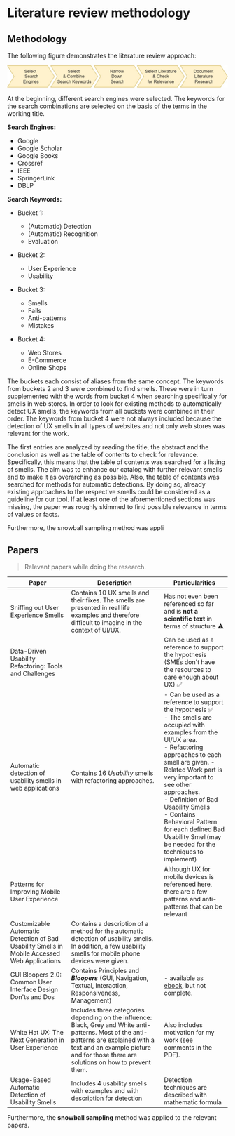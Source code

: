 # Literature review methodology

## Methodology

The following figure demonstrates the literature review approach:

![literature](assets/literature_research.jpg)

At the beginning, different search engines were selected. The keywords for the search combinations are selected on the basis of the terms in the working title.

**Search Engines:**

- Google
- Google Scholar
- Google Books
- Crossref
- IEEE
- SpringerLink
- DBLP

**Search Keywords:**

- Bucket 1:
  - (Automatic) Detection
  - (Automatic) Recognition
  - Evaluation

- Bucket 2:
  - User Experience
  - Usability

- Bucket 3:
  - Smells
  - Fails
  - Anti-patterns
  - Mistakes

- Bucket 4:
  - Web Stores
  - E-Commerce
  - Online Shops

The buckets each consist of aliases from the same concept.
The keywords from buckets 2 and 3 were combined to find smells.
These were in turn supplemented with the words from bucket 4 when searching specifically for smells in web stores.
In order to look for existing methods to automatically detect UX smells, the keywords from all buckets were combined in their order.
The keywords from bucket 4 were not always included because the detection of UX smells in all types of websites and not only web stores was relevant for the work.

The first entries are analyzed by reading the title, the abstract and the conclusion as well as the table of contents to check for relevance.
Specifically, this means that the table of contents was searched for a listing of smells.
The aim was to enhance our catalog with further relevant smells and to make it as overarching as possible.
Also, the table of contents was searched for methods for automatic detections.
By doing so, already existing approaches to the respective smells could be considered as a guideline for our tool.
If at least one of the aforementioned sections was missing, the paper was roughly skimmed to find possible relevance in terms of values or facts.

Furthermore, the snowball sampling method was appli

## Papers

> Relevant papers while doing the research.

| Paper                                | Description                                                                                                                                        | Particularities                                                                         |
|------------------------------------- |--------------------------------------------------------------------------------------------------------------------------------------------------- |---------------------------------------------------------------------------------------- |
| Sniffing out User Experience Smells  | Contains 10 UX smells and their fixes. The smells are presented in real life examples and therefore difficult to imagine in the context of UI/UX.  | Has not even been referenced so far and is **not a scientific text** in terms of structure :warning: |
| Data-Driven Usability Refactoring: Tools and Challenges |  | Can be used as a reference to support the hypothesis (SMEs don't have the resources to care enough about UX) :white_check_mark: |
| Automatic detection of usability smells in web applications |  Contains 16 *Usability* smells with refactoring approaches. |-  Can be used as a reference to support the hypothesis  :white_check_mark: <br> - The smells are occupied with examples from the UI/UX area. <br> - Refactoring approaches to each smell are given. - Related Work part is very important to see other approaches. <br> - Definition of Bad Usability Smells <br> - Contains Behavioral Pattern for each defined Bad Usability Smell(may be needed for the techniques to implement)|
| Patterns for Improving Mobile User Experience |  | Although UX for mobile devices is referenced here, there are a few patterns and anti-patterns that can be relevant |
| Customizable Automatic Detection of Bad Usability Smells in  Mobile Accessed Web Applications | Contains a description of a method for the automatic detection of usability smells. In addition, a few usability smells for mobile phone devices were given. |  |
| GUI Bloopers 2.0: Common User Interface Design Don'ts and Dos | Contains Principles and ***Bloopers*** (GUI, Navigation, Textual, Interaction, Responsiveness, Management) | - available as [ebook](https://books.google.de/books?hl=en&lr=&id=cIY0JOAkLoYC&oi=fnd&pg=PP1&dq=J.+Johnson.+GUI+Bloopers+2.0.+Morgan+Kaufmann,+2007&ots=uZxlTh0SoI&sig=BPeUfWpMPjTiiTtKRV0AH5JhZp0#v=onepage&q=J.%20Johnson.%20GUI%20Bloopers%202.0.%20Morgan%20Kaufmann%2C%202007&f=false), but not complete. <br>    |
|White Hat UX: The Next Generation in User Experience| Includes three categories depending on the influence: Black, Grey and White anti-patterns. Most of the anti-patterns are explained with a text and an example picture and for those there are solutions on how to prevent them. | Also includes motivation for my work (see comments in the PDF). |
| Usage-Based Automatic Detection of Usability Smells | Includes 4 usability smells with examples and with description for detection | Detection techniques are described with mathematic formula |

Furthermore, the **snowball sampling** method was applied to the relevant papers.
